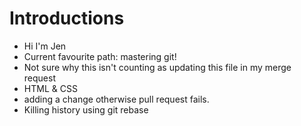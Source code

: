 Introductions
===============
* Hi I'm Jen
* Current favourite path: mastering git!
* Not sure why this isn't counting as updating this file in my merge request
* HTML & CSS
* adding a change otherwise pull request fails.
* Killing history using git rebase